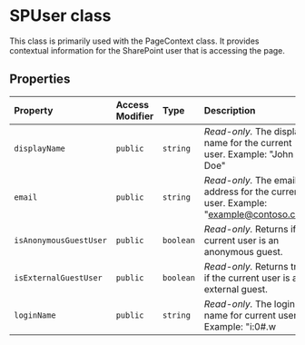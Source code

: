 # SPUser class





This class is primarily used with the PageContext class. It provides contextual information for the SharePoint user that is accessing the page.



## Properties

| Property	   | Access Modifier | Type	| Description|
|:-------------|:----|:-------|:-----------|
|`displayName`     | `public` | `string` | _Read-only._ The display name for the current user. Example: "John Doe" |
|`email`     | `public` | `string` | _Read-only._ The email address for the current user. Example: "example@contoso.com" |
|`isAnonymousGuestUser`     | `public` | `boolean` | _Read-only._ Returns if the current user is an anonymous guest. |
|`isExternalGuestUser`     | `public` | `boolean` | _Read-only._ Returns true if the current user is an external guest. |
|`loginName`     | `public` | `string` | _Read-only._ The login name for current user. Example: "i:0#.w|domain\user" |






